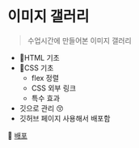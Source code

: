 # 이미지 갤러리

> 수업시간에 만들어본 이미지 갤러리

- 💟HTML 기초
- 🎈CSS 기초
  - flex 정렬
  - CSS 외부 링크
  - 특수 효과
- 깃으로 관리 😚
- 깃허브 페이지 사용해서 배포함

💌 [배포](https://peiperluna.github.io/IMAGECALLERY/)
